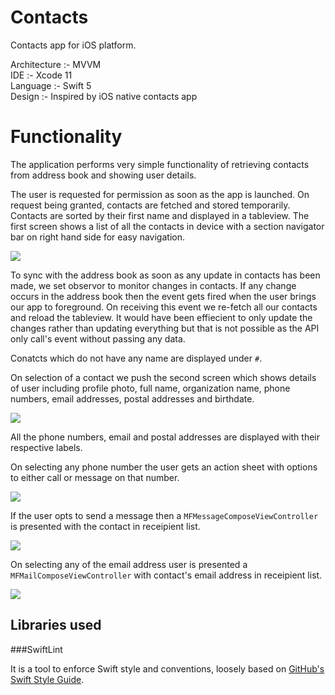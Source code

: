 # Contacts

Contacts app for iOS platform.

Architecture :- MVVM  
IDE :- Xcode 11  
Language :- Swift 5  
Design :- Inspired by iOS native contacts app  


# Functionality

The application performs very simple functionality of retrieving contacts from address book and showing user details. 

The user is requested for permission as soon as the app is launched. On request being granted, contacts are fetched and stored temporarily. Contacts are sorted by their first name and displayed in a tableview. The first screen shows a list of all the contacts in device with a section navigator bar on right hand side for easy navigation.

![](assets/ContactsList.png)

To sync with the address book as soon as any update in contacts has been made, we set observor to monitor changes in contacts. If any change occurs in the address book then the event gets fired when the user brings our app to foreground. On receiving this event we re-fetch all our contacts and reload the tableview. It would have been effiecient to only update the changes rather than updating everything but that is not possible as the API only call's event without passing any data.

Conatcts which do not have any name are displayed under `#`.

On selection of a contact we push the second screen which shows details of user including profile photo, full name, organization name, phone numbers, email addresses, postal addresses and birthdate.

![](assets/ContactDetails.png)

All the phone numbers, email and postal addresses are displayed with their respective labels.

On selecting any phone number the user gets an action sheet with options to either call or message on that number. 

![](assets/PhoneNumberOptions.png)

If the user opts to send a message then a `MFMessageComposeViewController` is presented with the contact in receipient list.

![](assets/SendMessage.png)

On selecting any of the email address user is presented a `MFMailComposeViewController` with contact's email address in receipient list.

![](assets/SendMail.png)


## Libraries used

###SwiftLint

It is a tool to enforce Swift style and conventions, loosely based on [GitHub's Swift Style Guide](https://github.com/github/swift-style-guide).


